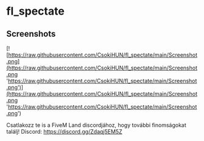 # fl_spectate

## Screenshots

[![https://raw.githubusercontent.com/CsokiHUN/fl_spectate/main/Screenshot.png](https://raw.githubusercontent.com/CsokiHUN/fl_spectate/main/Screenshot.png 'https://raw.githubusercontent.com/CsokiHUN/fl_spectate/main/Screenshot.png')](https://raw.githubusercontent.com/CsokiHUN/fl_spectate/main/Screenshot.png 'https://raw.githubusercontent.com/CsokiHUN/fl_spectate/main/Screenshot.png')

Csatlakozz te is a FiveM Land discordjához, hogy további finomságokat találj! Discord: https://discord.gg/Zdaqj5EM5Z

